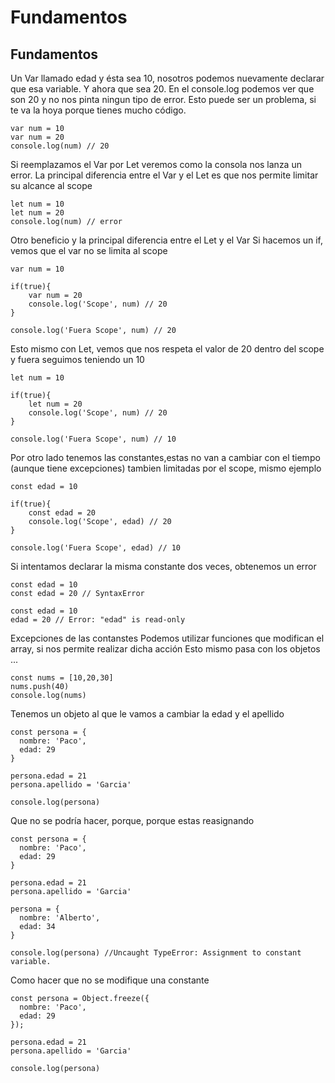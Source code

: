 # Fundamentos

## Fundamentos

Un Var llamado edad y ésta sea 10, nosotros podemos nuevamente declarar que esa variable.
Y ahora que sea 20.
En el console.log podemos ver que son 20 y no nos pinta ningun tipo de error.
Esto puede ser un problema, si te va la hoya porque tienes mucho código.

```JS
var num = 10
var num = 20
console.log(num) // 20
```

Si reemplazamos el Var por Let veremos como la consola nos lanza un error.
La principal diferencia entre el Var y el Let es que nos permite limitar su alcance al scope

```JS
let num = 10
let num = 20
console.log(num) // error
```


Otro beneficio y la principal diferencia entre el Let y el Var
Si hacemos un if, vemos que el var no se limita al scope

```JS
var num = 10

if(true){
	var num = 20
	console.log('Scope', num) // 20
}

console.log('Fuera Scope', num) // 20
```

Esto mismo con Let, vemos que nos respeta el valor de 20 dentro del scope y fuera seguimos teniendo un 10

```JS
let num = 10

if(true){
	let num = 20
	console.log('Scope', num) // 20
}

console.log('Fuera Scope', num) // 10
```


Por otro lado tenemos las constantes,estas no van a cambiar con el tiempo (aunque tiene excepciones)
tambien limitadas por el scope, mismo ejemplo

```JS
const edad = 10

if(true){
	const edad = 20
	console.log('Scope', edad) // 20
}

console.log('Fuera Scope', edad) // 10
```

Si intentamos declarar la misma constante dos veces, obtenemos un error

```JS
const edad = 10
const edad = 20 // SyntaxError

const edad = 10
edad = 20 // Error: "edad" is read-only
```

Excepciones de las contanstes
Podemos utilizar funciones que modifican el array, si nos permite realizar dicha acción
Esto mismo pasa con los objetos ...

```JS
const nums = [10,20,30]
nums.push(40)
console.log(nums)
```

Tenemos un objeto al que le vamos a cambiar la edad y el apellido

```JS
const persona = {
  nombre: 'Paco',
  edad: 29
}

persona.edad = 21
persona.apellido = 'Garcia'

console.log(persona)
```

Que no se podría hacer, porque, porque estas reasignando

```JS
const persona = {
  nombre: 'Paco',
  edad: 29
}

persona.edad = 21
persona.apellido = 'Garcia'

persona = {
  nombre: 'Alberto',
  edad: 34
}

console.log(persona) //Uncaught TypeError: Assignment to constant variable.
```

Como hacer que no se modifique una constante

```JS
const persona = Object.freeze({
  nombre: 'Paco',
  edad: 29
});

persona.edad = 21
persona.apellido = 'Garcia'

console.log(persona)
```


